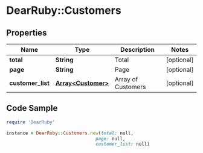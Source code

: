 # DearRuby::Customers

## Properties

Name | Type | Description | Notes
------------ | ------------- | ------------- | -------------
**total** | **String** | Total | [optional] 
**page** | **String** | Page | [optional] 
**customer_list** | [**Array&lt;Customer&gt;**](Customer.md) | Array of Customers | [optional] 

## Code Sample

```ruby
require 'DearRuby'

instance = DearRuby::Customers.new(total: null,
                                 page: null,
                                 customer_list: null)
```


